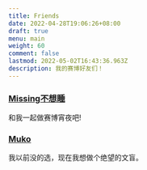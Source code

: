 ```yaml
---
title: Friends
date: 2022-04-28T19:06:26+08:00
draft: true
menu: main
weight: 60
comment: false
lastmod: 2022-05-02T16:43:36.963Z
description: 我的赛博好友们！
---
```

### [Missing不想睡](https://hugo-missingid.vercel.app/)

和我一起做赛博宵夜吧!

### [Muko](https://hugo-mukokka.vercel.app/)

我以前没的选，现在我想做个绝望的文盲。

